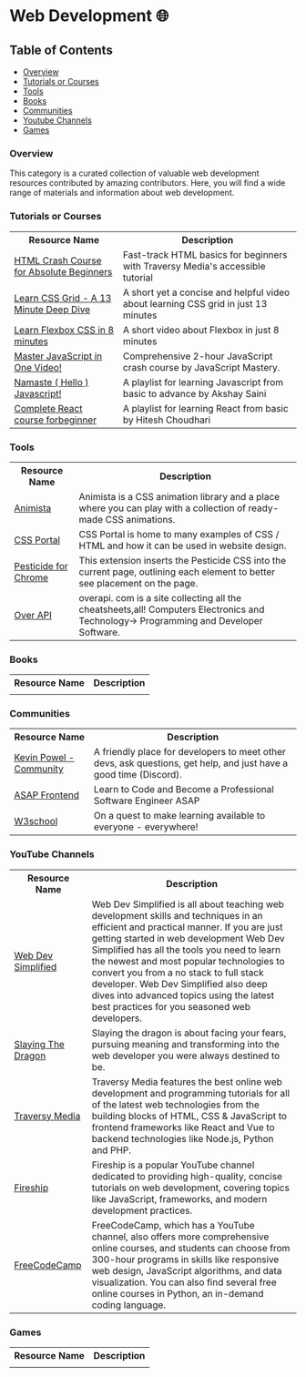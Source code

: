 # Web Development 🌐

## Table of Contents

- [Overview](#overview)<br>
- [Tutorials or Courses](#tutorials-or-courses)<br>
- [Tools](#tools)<br>
- [Books](#books)<br>
- [Communities](#communities)<br>
- [Youtube Channels](#youtube-channels)<br>
- [Games](#games)<br>

### Overview

This category is a curated collection of valuable web development resources contributed by amazing contributors. Here, you will find a wide range of materials and information about web development.

### Tutorials or Courses

<table width="100%">
      <tr>
        <th>Resource Name</th>
        <th>Description</th>
      </tr>
      <tr>
      <tr>
        <td> <a href="https://www.youtube.com/watch?v=UB1O30fR-EE&pp=ygURaHRtbCBjcmFzaCBjb3Vyc2U%3D">HTML Crash Course for Absolute Beginners</a></td>
        <td>Fast-track HTML basics for beginners with Traversy Media's accessible tutorial</td>
      </tr>
        <td> <a href="https://www.youtube.com/watch?v=EiNiSFIPIQE">Learn CSS Grid - A 13 Minute Deep Dive</a></td>
        <td>A short yet a concise and helpful video about learning CSS grid in just 13 minutes</td>
      </tr>
      <tr>
        <td> <a href="https://www.youtube.com/watch?v=phWxA89Dy94">Learn Flexbox CSS in 8 minutes</a></td>
        <td>A short video about Flexbox in just 8 minutes</td>
      </tr>
      <tr>
        <td> <a href="https://youtu.be/g7T23Xzys-A">Master JavaScript in One Video!</a></td>
        <td>Comprehensive 2-hour JavaScript crash course by JavaScript Mastery.</td>
      </tr>
       <tr>
        <td> <a href="https://www.youtube.com/watch?v=pN6jk0uUrD8&list=PLlasXeu85E9cQ32gLCvAvr9vNaUccPVNP">Namaste ( Hello ) Javascript!</a>          </td>
        <td>A playlist for learning Javascript from basic to advance by Akshay Saini</td>
      </tr>
       <tr>
      <td> <a href="https://www.youtube.com/watch?v=eCU7FfMl5WU&list=PLRAV69dS1uWQos1M1xP6LWN6C-lZvpkmq">Complete React course forbeginner</a>          
      </td>
        <td>A playlist for learning React from basic by Hitesh Choudhari</td>
      </tr>
  </table>

### Tools

  <table width="100%">
      <tr>
        <th>Resource Name</th>
        <th>Description</th>
      </tr>
      <tr>
        <td> <a href="https://animista.net/play/basic/slide-bck">Animista</a></td>
        <td>Animista is a CSS animation library and a place where you can play with a collection of ready-made CSS animations.</td>
      </tr>
      <tr>
        <td> <a href="https://www.cssportal.com/css-flexbox-generator/">CSS Portal</a></td>
        <td>CSS Portal is home to many examples of CSS / HTML and how it can be used in website design.</td>
      </tr>
         <tr>
        <td> <a href="https://chrome.google.com/webstore/detail/pesticide-for-chrome/bakpbgckdnepkmkeaiomhmfcnejndkbi">Pesticide for Chrome</a></td>
        <td>This extension inserts the Pesticide CSS into the current page, outlining each element to better see placement on the page.</td>
      </tr>
      <tr>
        <td> <a href="https://overapi.com/">Over API</a></td>
        <td>overapi. com is a site collecting all the cheatsheets,all! Computers Electronics and Technology-> Programming and Developer Software.</td>
      </tr>
  </table>

### Books

<table width="100%">
      <tr>
        <th>Resource Name</th>
        <th>Description</th>
      </tr>
      <tr>
        <td> <a href="#"></a></td>
        <td></td>
      </tr>
  </table>

### Communities

<table width="100%">
      <tr>
        <th>Resource Name</th>
        <th>Description</th>
      </tr>
      <tr>
        <td> <a href="https://discord.gg/kevin-powell-community-436251713830125568">Kevin Powel - Community</a></td>
        <td>A friendly place for developers to meet
other devs, ask questions, get help, and
just have a good time (Discord).</td>
      </tr>
      <tr>
        <td> <a href="https://discord.gg/VPSJhaJx">ASAP Frontend</a></td>
        <td>Learn to Code and Become a Professional Software Engineer ASAP</td>
      </tr>
      <tr>
        <td> <a href="https://discord.gg/w3schools">W3school</a></td>
        <td>On a quest to make learning available
to everyone - everywhere!</td>
      </tr>
  </table>

### YouTube Channels

<table width="100%">
      <tr>
        <th>Resource Name</th>
        <th>Description</th>
      </tr>
      <tr>
        <td> <a href="https://www.youtube.com/@WebDevSimplified/featured">Web Dev Simplified</a></td>
        <td>Web Dev Simplified is all about teaching web development skills and techniques in an efficient and practical manner. If you are just getting started in web development Web Dev Simplified has all the tools you need to learn the newest and most popular technologies to convert you from a no stack to full stack developer. Web Dev Simplified also deep dives into advanced topics using the latest best practices for you seasoned web developers.</td>
      </tr>
      <tr>
        <td> <a href="https://www.youtube.com/@slayingthedragon/featured">Slaying The Dragon</a></td>
        <td>Slaying the dragon is about facing your fears, pursuing meaning and transforming into the web developer you were always destined to be.</td>
      </tr>
        <tr>
        <td> <a href="https://www.youtube.com/@TraversyMedia/featured">Traversy Media</a></td>
        <td>Traversy Media features the best online web development and programming tutorials for all of the latest web technologies from the building blocks of HTML, CSS & JavaScript to frontend frameworks like React and Vue to backend technologies like Node.js, Python and PHP.</td>
      </tr>
      </tr>
        <tr>
        <td> <a href="https://www.youtube.com/@Fireship/featured">Fireship</a></td>
        <td>Fireship is a popular YouTube channel dedicated to providing high-quality, concise tutorials on web development, covering topics like JavaScript, frameworks, and modern development practices.
        </td>
      </tr>
        <tr>
        <td> <a href="https://www.youtube.com/@freecodecamp">FreeCodeCamp</a></td>
        <td>FreeCodeCamp, which has a YouTube channel, also offers more comprehensive online courses, and students can choose from 300-hour programs in skills like responsive web design, JavaScript algorithms, and data visualization. You can also find several free online courses in Python, an in-demand coding language.
        </td>
      </tr>
  </table>

### Games

<table width="100%">
      <tr>
        <th>Resource Name</th>
        <th>Description</th>
      </tr>
      <tr>
        <td> <a href="#"></a></td>
        <td></td>
      </tr>
  </table>
